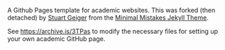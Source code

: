 A Github Pages template for academic websites. This was forked (then detached) by [Stuart Geiger](https://github.com/staeiou) from the [Minimal Mistakes Jekyll Theme](https://mmistakes.github.io/minimal-mistakes/).

See https://archive.is/3TPas to modify the necessary files for setting up your own academic GitHub page.
